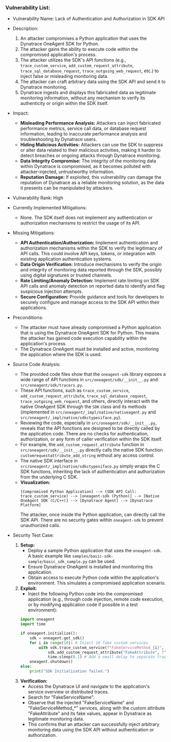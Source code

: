 ### Vulnerability List:

* Vulnerability Name: Lack of Authentication and Authorization in SDK API

* Description:
    1. An attacker compromises a Python application that uses the Dynatrace OneAgent SDK for Python.
    2. The attacker gains the ability to execute code within the compromised application's process.
    3. The attacker utilizes the SDK's API functions (e.g., `trace_custom_service`, `add_custom_request_attribute`, `trace_sql_database_request`, `trace_outgoing_web_request`, etc.) to inject false or misleading monitoring data.
    4. The attacker can craft arbitrary data using the SDK API and send it to Dynatrace monitoring.
    5. Dynatrace ingests and displays this fabricated data as legitimate monitoring information, without any mechanism to verify its authenticity or origin within the SDK itself.

* Impact:
    - **Misleading Performance Analysis:** Attackers can inject fabricated performance metrics, service call data, or database request information, leading to inaccurate performance analysis and troubleshooting by Dynatrace users.
    - **Hiding Malicious Activities:** Attackers can use the SDK to suppress or alter data related to their malicious activities, making it harder to detect breaches or ongoing attacks through Dynatrace monitoring.
    - **Data Integrity Compromise:** The integrity of the monitoring data within Dynatrace is compromised, as it becomes polluted with attacker-injected, untrustworthy information.
    - **Reputation Damage:** If exploited, this vulnerability can damage the reputation of Dynatrace as a reliable monitoring solution, as the data it presents can be manipulated by attackers.

* Vulnerability Rank: High

* Currently Implemented Mitigations:
    - None. The SDK itself does not implement any authentication or authorization mechanisms to restrict the usage of its API.

* Missing Mitigations:
    - **API Authentication/Authorization:** Implement authentication and authorization mechanisms within the SDK to verify the legitimacy of API calls. This could involve API keys, tokens, or integration with existing application authentication systems.
    - **Data Origin Verification:** Introduce mechanisms to verify the origin and integrity of monitoring data reported through the SDK, possibly using digital signatures or trusted channels.
    - **Rate Limiting/Anomaly Detection:** Implement rate limiting on SDK API calls and anomaly detection on reported data to identify and flag suspicious injection attempts.
    - **Secure Configuration:** Provide guidance and tools for developers to securely configure and manage access to the SDK API within their applications.

* Preconditions:
    - The attacker must have already compromised a Python application that is using the Dynatrace OneAgent SDK for Python. This means the attacker has gained code execution capability within the application's process.
    - The Dynatrace OneAgent must be installed and active, monitoring the application where the SDK is used.

* Source Code Analysis:
    - The provided code files show that the `oneagent-sdk` library exposes a wide range of API functions in `src/oneagent/sdk/__init__.py` and `src/oneagent/sdk/tracers.py`.
    - These API functions, such as `trace_custom_service`, `add_custom_request_attribute`, `trace_sql_database_request`, `trace_outgoing_web_request`, and others, directly interact with the native OneAgent SDK through the `SDK` class and its methods (implemented in `src/oneagent/_impl/native/nativeagent.py` and `src/oneagent/_impl/native/sdkctypesiface.py`).
    - Reviewing the code, especially in `src/oneagent/sdk/__init__.py`, reveals that the API functions are designed to be directly called by the application code. There are no checks for authentication, authorization, or any form of caller verification within the SDK itself.
    - For example, the `add_custom_request_attribute` function in `src/oneagent/sdk/__init__.py` directly calls the native SDK function `customrequestattribute_add_string` without any access control.
    - The native SDK interface in `src/oneagent/_impl/native/sdkctypesiface.py` simply wraps the C SDK functions, inheriting the lack of authentication and authorization from the underlying C SDK.
    - **Visualization:**
        ```
        [Compromised Python Application] --> (SDK API Call: trace_custom_service) --> [oneagent-sdk (Python)] --> [Native OneAgent SDK (C/C++)] --> [Dynatrace Agent] --> [Dynatrace Platform]
        ```
        The attacker, once inside the Python application, can directly call the SDK API. There are no security gates within `oneagent-sdk` to prevent unauthorized calls.

* Security Test Case:
    1. **Setup:**
        - Deploy a sample Python application that uses the `oneagent-sdk`. A basic example like `samples/basic-sdk-sample/basic_sdk_sample.py` can be used.
        - Ensure Dynatrace OneAgent is installed and monitoring this application.
        - Obtain access to execute Python code within the application's environment. This simulates a compromised application scenario.
    2. **Exploit:**
        - Inject the following Python code into the compromised application (e.g., through code injection, remote code execution, or by modifying application code if possible in a test environment):
        ```python
        import oneagent
        import time

        if oneagent.initialize():
            sdk = oneagent.get_sdk()
            for i in range(10): # Inject 10 fake custom services
                with sdk.trace_custom_service(f"FakeServiceMethod_{i}", "FakeServiceName"):
                    sdk.add_custom_request_attribute("FakeAttribute", f"FakeValue_{i}")
                    time.sleep(0.1) # Add a small delay to separate traces in time
            oneagent.shutdown()
        else:
            print("SDK Initialization failed.")
        ```
    3. **Verification:**
        - Access the Dynatrace UI and navigate to the application's service overview or distributed traces.
        - Search for "FakeServiceName".
        - Observe that the injected "FakeServiceName" and "FakeServiceMethod_*" services, along with the custom attribute "FakeAttribute" and its fake values, appear in Dynatrace as legitimate monitoring data.
        - This confirms that an attacker can successfully inject arbitrary monitoring data using the SDK API without authentication or authorization.